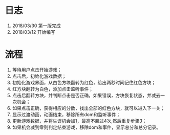
# 日志
1. 2018/03/30 第一版完成
2. 2018/03/12 开始编写

# 流程
1. 等待用户点击开始游戏；
2. 点击后，初始化游戏数据；
3. 初始化游戏界面，从白色方块翻转为红色，给出两秒时间记住红色方块；
4. 红方块翻转为白色，添加点击监听事件；
5. 点击后翻转方块，并判断点击是否正确，如果错误，方块恢复状态，并减去一次机会；
6. 如果点击正确，获得相应的分数，找出全部的红色方块，就可以进入下一关；
7. 显示过渡动画，动画结束，移除所有dom和监听事件；
8. 更新游戏数据，并将失误机会加1，最高不超过4次,然后重复步骤*3*；
9. 如果机会减到零则判定结束游戏，移除dom和事件，显示总分和总分记录。